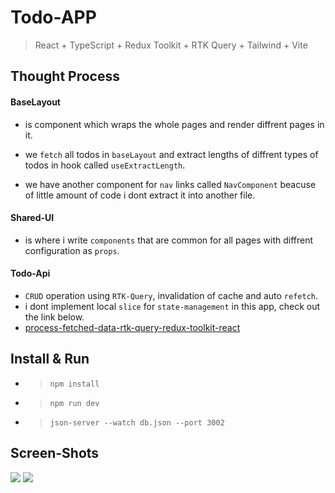 # Todo-APP

> React + TypeScript + Redux Toolkit + RTK Query + Tailwind + Vite

## Thought Process

#### BaseLayout

- is component which wraps the whole pages and render diffrent pages in it.
- we `fetch` all todos in `baseLayout` and extract lengths of diffrent types of todos in hook called `useExtractLength`.

- we have another component for `nav` links called `NavComponent` beacuse of little amount of code i dont extract it into another file.

#### Shared-UI

- is where i write `components` that are common for all pages with diffrent configuration as `props`.

#### Todo-Api

- `CRUD` operation using `RTK-Query`, invalidation of cache and auto `refetch`.
- i dont implement local `slice` for `state-management` in this app, check out the link below.
- [process-fetched-data-rtk-query-redux-toolkit-react](https://stackoverflow.com/questions/68753347/process-fetched-data-rtk-query-redux-toolkit-react)

## Install & Run

- > `npm install`
- > `npm run dev`
- > `json-server --watch db.json --port 3002`

## Screen-Shots

<img src="https://github.com/nmolaei7878/Todo-App/assets/130120172/28b6c655-d6d3-443b-91f8-d3e6e6081eeb"  >

<img src="https://github.com/nmolaei7878/Todo-App/assets/130120172/fc4c3770-a59b-438a-a2b3-1c6196ee38d6"  >
